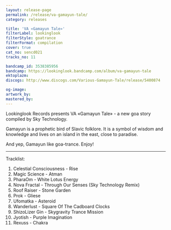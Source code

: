 ```yaml
---
layout: release-page
permalink: /release/va-gamayun-tale/
category: releases

title: 'VA «Gamayun Tale»'
filterLabel: lookinglook
filterStyle: goatrance
filterFormat: compilation
cover: true
cat_no: sencd021
tracks_no: 11

bandcamp_id: 3538385956
bandcamp: https://lookinglook.bandcamp.com/album/va-gamayun-tale
ektoplazm: 
discogs: http://www.discogs.com/Various-Gamayun-Tale/release/5400874

og-image: 
artwork_by: 
mastered_by: 
---
```


Lookinglook Records presents VA «Gamayun Tale» - a new goa story compiled by Sky Technology.

Gamayun is a prophetic bird of Slavic folklore. It is a symbol of wisdom and knowledge and lives on an island in the east, close to paradise.

And yep, Gamayun like goa-trance. Enjoy!

---
Tracklist:

01. Celestial Consciousness - Rise
02. Magic Science - Atman
03. PharaOm - White Lotus Energy
04. Nova Fractal - Through Our Senses (Sky Technology Remix)
05. Roof Raiser - Stone Garden
06. Prok - Gliese
07. Ufomatka - Asteroid
08. Wanderlust - Square Of The Cadboard Clocks
09. ShizoLizer Gin - Skygravity Trance Mission
10. Jyotish - Purple Imagination
11. Rexuss - Chakra
